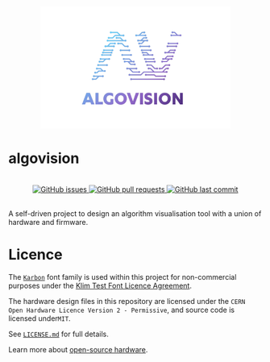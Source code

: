 <div align="center">
   <img src="assets/logo.svg" width="75%">
</div>

# algovision

<div align="center">
   <br>
   <div>
      <a href="https://github.com/JamesNZL/algovision/issues">
         <img src="https://img.shields.io/github/issues/jamesnzl/algovision" alt="GitHub issues">
      </a>
      <a href="https://github.com/JamesNZL/algovision/pulls">
         <img src="https://img.shields.io/github/issues-pr/jamesnzl/algovision" alt="GitHub pull requests">
      </a>
      <!-- <a href="https://github.com/JamesNZL/algovision/actions/workflows/release.yml">
         <img src="https://img.shields.io/github/actions/workflow/status/jamesnzl/algovision/release.yml?branch=main" alt="GitHub workflow status">
      </a> -->
      <a href="https://github.com/JamesNZL/algovision/commits">
         <img src="https://img.shields.io/github/last-commit/jamesnzl/algovision" alt="GitHub last commit">
      </a>
   </div>
   <br>
</div>

A self-driven project to design an algorithm visualisation tool with a union of hardware and firmware.

# Licence

The [`Karbon`](https://klim.co.nz/retail-fonts/karbon/) font family is used within this project for non-commercial purposes under the [Klim Test Font Licence Agreement](https://klim.co.nz/licences/test-fonts/).

The hardware design files in this repository are licensed under the `CERN Open Hardware Licence Version 2 - Permissive`, and source code is licensed under`MIT`.

See [`LICENSE.md`](./LICENSE.md) for full details.

Learn more about [open-source hardware](https://www.oshwa.org/faq/).